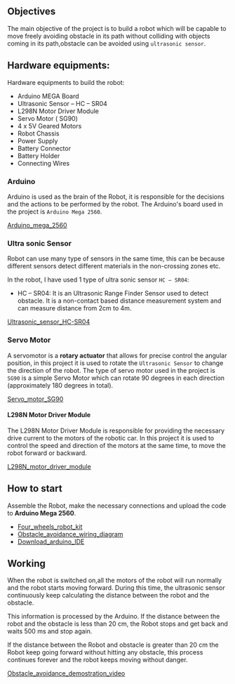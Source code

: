 ## Objectives

The main objective of the project is to build a robot which will be capable to move freely avoiding obstacle in its
path without colliding with objects coming in its path,obstacle can be avoided using `ultrasonic sensor`.

## Hardware equipments:

Hardware equipments to build the robot:

 - Arduino MEGA Board
 - Ultrasonic Sensor – HC – SR04  
 - L298N Motor Driver Module 
 - Servo Motor ( SG90)  
 - 4 x 5V Geared Motors 
 - Robot Chassis  
 - Power Supply 
 - Battery Connector
 - Battery Holder
 - Connecting Wires

 ### Arduino 

 Arduino is used as the brain of the Robot, it is responsible for the decisions and the actions to be performed by the robot.
 The Arduino's board used in the project is `Arduino Mega 2560`.
 
 [Arduino_mega_2560](https://telmal.com/pl/p/Klon-Arduino-MEGA2560-R3-Atmel-ATMega2560-AVR-USB-/1023)

### Ultra sonic Sensor

Robot can use many type of sensors in the same time, this can be because different sensors detect different
materials in the non-crossing zones etc.

In the robot, I have used 1 type of ultra sonic sensor `HC – SR04`:
 - HC – SR04: It is an Ultrasonic Range Finder Sensor used to detect obstacle. It is a non-contact based distance 
 measurement system and can measure distance from 2cm to 4m.

[Ultrasonic_sensor_HC-SR04](https://geeksvalley.com/en/product/ultrasonic-sensor/)

### Servo Motor 

A servomotor is a **rotary actuator** that allows for precise control the angular position, in this project it is
used to rotate the `Ultrasonic Sensor` to change the direction of the robot.
The type of servo motor used in the project is `SG90` is a simple Servo Motor which can rotate 90 degrees in each 
direction (approximately 180 degrees in total). 

[Servo_motor_SG90](https://circuit.rocks/tower-pro-9g-sg-90-mini-servo)

####  L298N Motor Driver Module 

The L298N Motor Driver Module is responsible for providing the necessary drive current to the motors of the robotic car.
In this project it is used to control the speed and direction of the motors at the same time, to move the robot forward or backward.

[L298N_motor_driver_module](https://components101.com/modules/l293n-motor-driver-module)


## How to start 

Assemble the Robot, make the necessary connections and upload the code to **Arduino Mega 2560**.

 - [Four_wheels_robot_kit](https://pl.aliexpress.com/item/32719641064.html?gatewayAdapt=glo2pol)
 - [Obstacle_avoidance_wiring_diagram](resources/obstacle_avoidance_wiring_diagram.png)
 - [Download_arduino_IDE](https://www.arduino.cc/en/software)

## Working

When the robot is switched on,all the motors of the robot will run normally and the robot starts moving forward. 
During this time, the ultrasonic sensor continuously keep calculating the distance between the robot and the obstacle.

This information is processed by the Arduino. If the distance between the robot and the obstacle is less than 20 cm,
the Robot stops  and get back and waits 500 ms and stop again.

If the distance between the Robot and obstacle is greater than 20 cm the Robot keep going forward without hitting any obstacle, 
this process continues forever and the robot keeps moving without danger.

[Obstacle_avoidance_demostration_video](https://www.youtube.com/watch?v=ScbohdCsyO8)

